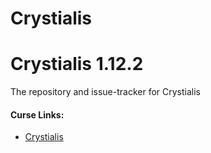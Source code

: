 # Crystialis

Crystialis 1.12.2
======
The repository and issue-tracker for Crystialis

#### Curse Links:
+ [Crystialis](https://minecraft.curseforge.com/projects/crystialis)
